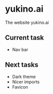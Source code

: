 # yukino.ai

The website yukino.ai

## Current task

- Nav bar

## Next tasks

- Dark theme
- Nicer imports
- Favicon
